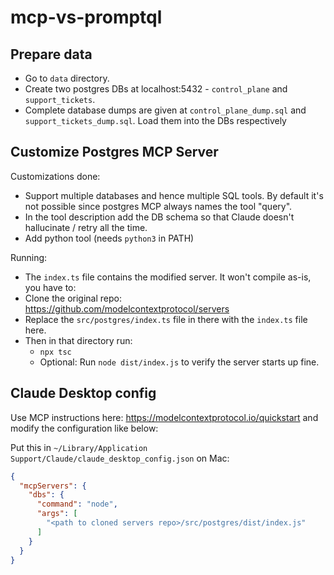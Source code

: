 # mcp-vs-promptql


## Prepare data

- Go to `data` directory.
- Create two postgres DBs at localhost:5432 - `control_plane` and `support_tickets`.
- Complete database dumps are given at `control_plane_dump.sql` and `support_tickets_dump.sql`. Load them into the DBs respectively
  
## Customize Postgres MCP Server

Customizations done:
- Support multiple databases and hence multiple SQL tools. By default it's not possible since postgres MCP always names the tool "query".
- In the tool description add the DB schema so that Claude doesn't hallucinate / retry all the time.
- Add python tool (needs `python3` in PATH)
  
Running:
- The `index.ts` file contains the modified server. It won't compile as-is, you have to:
- Clone the original repo: https://github.com/modelcontextprotocol/servers
- Replace the `src/postgres/index.ts` file in there with the `index.ts` file here.
- Then in that directory run:
    - `npx tsc`
    - Optional: Run `node dist/index.js` to verify the server starts up fine.

## Claude Desktop config

Use MCP instructions here: https://modelcontextprotocol.io/quickstart and modify the configuration like below:

Put this in `~/Library/Application Support/Claude/claude_desktop_config.json` on Mac:

```json
{
  "mcpServers": {
    "dbs": {
      "command": "node",
      "args": [
        "<path to cloned servers repo>/src/postgres/dist/index.js"
      ]
    }
  }
}
```

